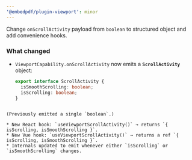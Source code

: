 ```yaml
---
'@embedpdf/plugin-viewport': minor
---
```


Change `onScrollActivity` payload from `boolean` to structured object and add convenience hooks.

### What changed

- `ViewportCapability.onScrollActivity` now emits a **`ScrollActivity`** object:
  ```ts
  export interface ScrollActivity {
    isSmoothScrolling: boolean;
    isScrolling: boolean;
  }
  ```

```

(Previously emitted a single `boolean`.)

* New React hook: `useViewportScrollActivity()` → returns `{ isScrolling, isSmoothScrolling }`.
* New Vue hook: `useViewportScrollActivity()` → returns a ref `{ isScrolling, isSmoothScrolling }`.
* Internals updated to emit whenever either `isScrolling` or `isSmoothScrolling` changes.
```
